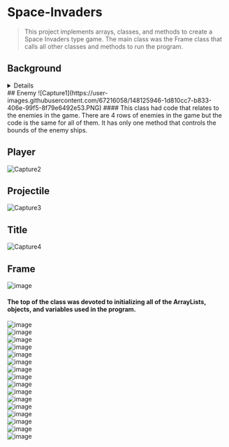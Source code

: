 # Space-Invaders

> This project implements arrays, classes, and methods to create a Space Invaders type game. The main class was the Frame class that calls all other classes and methods to run the program. 

## Background
<details>
![Capture](https://user-images.githubusercontent.com/67216058/148125948-3f45b715-d9ca-4a3f-90a9-69f2e4dc3fe5.PNG)
#### This class had code that relates to the background of the game. It had 2 methods that changed the background each stage and resetted the background to the first index.
</details>
## Enemy
![Capture1](https://user-images.githubusercontent.com/67216058/148125946-1d810cc7-b833-406e-99f5-8f79e6492e53.PNG)
#### This class had code that relates to the enemies in the game. There are 4 rows of enemies in the game but the code is the same for all of them. It has only one method that controls the bounds of the enemy ships.

## Player
![Capture2](https://user-images.githubusercontent.com/67216058/148125944-6f50173f-d02f-4aa8-973d-6aca384ee14f.PNG)

## Projectile
![Capture3](https://user-images.githubusercontent.com/67216058/148125950-d3583789-c761-4ac0-bb3c-dd1e89fcea45.PNG)

## Title
![Capture4](https://user-images.githubusercontent.com/67216058/148125949-26125074-205e-4896-adbd-1e38a5f54dfd.PNG)


## Frame

![image](https://user-images.githubusercontent.com/78383186/148125433-3c1f5492-fa44-4ced-b4a3-edab907b3585.png)   
#### The top of the class was devoted to initializing all of the ArrayLists, objects, and variables used in the program.
![image](https://user-images.githubusercontent.com/78383186/148125510-b2cb5c19-5158-427c-b2db-9dbc7c2bf20e.png)   
![image](https://user-images.githubusercontent.com/78383186/148125745-c993796b-a6aa-43f2-a3e8-7b6577f20a9d.png)   
![image](https://user-images.githubusercontent.com/78383186/148125772-230a7ab8-03b9-4057-afbc-d9a5fd687c67.png)    
![image](https://user-images.githubusercontent.com/78383186/148125807-2000b458-d8ba-480a-8ca4-eebea3a62d45.png)    
![image](https://user-images.githubusercontent.com/78383186/148125849-1ac6f00e-a76e-48ed-a6e6-d6b9de90d75f.png)    
![image](https://user-images.githubusercontent.com/78383186/148125933-a2e3c6bd-410a-4344-a323-874fdadf8714.png)   
![image](https://user-images.githubusercontent.com/78383186/148125998-edc0591e-c845-455d-aedf-3c784546712b.png)    
![image](https://user-images.githubusercontent.com/78383186/148126055-8a6afd45-0a6d-4e04-959b-ac49fd82cf83.png)   
![image](https://user-images.githubusercontent.com/78383186/148126113-eec959c7-2ab9-4fbd-8b6b-a7eb7107397f.png)    
![image](https://user-images.githubusercontent.com/78383186/148126151-3ccce086-72c7-4fdc-8c3f-8169780e001b.png)    
![image](https://user-images.githubusercontent.com/78383186/148126186-0d56d925-0f15-4a90-8183-ad2cc7c8d99c.png)   
![image](https://user-images.githubusercontent.com/78383186/148126265-bf766c41-2e1e-4592-9fa4-4dfc93fc58f3.png)   
![image](https://user-images.githubusercontent.com/78383186/148126334-ac7702b6-9cd9-4cf5-a6c5-b81d655d4b6a.png)    
![image](https://user-images.githubusercontent.com/78383186/148126385-09e8c135-94e6-464b-8444-a1ba9e69e9ab.png)    
![image](https://user-images.githubusercontent.com/78383186/148126434-29fa590b-c529-44b8-bc7b-7325efc06810.png)    
![image](https://user-images.githubusercontent.com/78383186/148126456-b336343d-f476-4807-a4f4-34fde69d43d1.png)    
